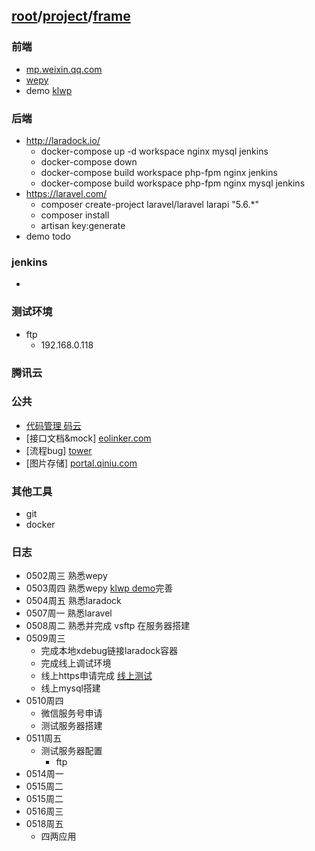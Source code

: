 ## [root](../README.md)/[project](./README.md)/[frame](https://github.com/ylksty/blog/blob/deploy/project/jjds.md)
### 前端
* [mp.weixin.qq.com](https://mp.weixin.qq.com)
* [wepy](https://github.com/Tencent/wepy)
* demo [klwp][1]
### 后端
* <http://laradock.io/>
  * docker-compose up -d workspace nginx mysql jenkins
  * docker-compose down
  * docker-compose build workspace php-fpm nginx jenkins
  * docker-compose build workspace php-fpm nginx mysql jenkins
* <https://laravel.com/>
  * composer create-project laravel/laravel larapi "5.6.*"
  * composer install
  * artisan key:generate
* demo todo

### jenkins
* 

### 测试环境
* ftp
  * 192.168.0.118

### 腾讯云


### 公共
* [代码管理 码云](https://gitee.com/ylkget)
* [接口文档&mock] [eolinker.com](https://www.eolinker.com)
* [流程bug] [tower](https://tower.im/teams/867a76f48c854e989628ef0fd68b57c5/projects/)
* [图片存储] [portal.qiniu.com](https://portal.qiniu.com)

### 其他工具
* git
* docker

### 日志
* 0502周三 熟悉wepy
* 0503周四 熟悉wepy [klwp demo][1]完善
* 0504周五 熟悉laradock
* 0507周一 熟悉laravel
* 0508周二 熟悉并完成 vsftp 在服务器搭建
* 0509周三  
  * 完成本地xdebug链接laradock容器
  * 完成线上调试环境
  * 线上https申请完成 [线上测试](https://wx.ylkget.com/)
  * 线上mysql搭建
* 0510周四
  * 微信服务号申请
  * 测试服务器搭建
* 0511周五
  * 测试服务器配置
    * ftp
* 0514周一
* 0515周二
* 0515周二
* 0516周三
* 0518周五
  * 四两应用

[1]: http://192.168.0.118:88/yanglk/klwp